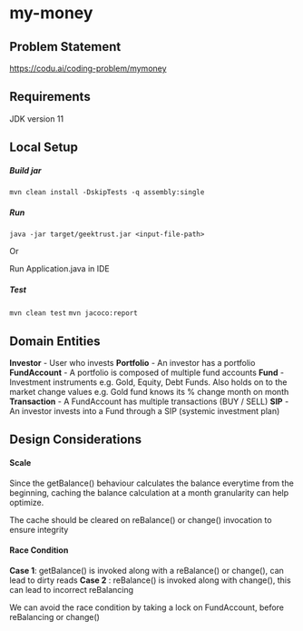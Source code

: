 # my-money

## Problem Statement

https://codu.ai/coding-problem/mymoney

## Requirements
JDK version 11

## Local Setup
##### Build jar

`mvn clean install -DskipTests -q assembly:single`

##### Run

`java -jar target/geektrust.jar <input-file-path>`

Or

Run Application.java in IDE

##### Test

`mvn clean test`
`mvn jacoco:report `

## Domain Entities

**Investor** - User who invests
**Portfolio** - An investor has a portfolio
**FundAccount** - A portfolio is composed of multiple fund accounts
**Fund** - Investment instruments e.g. Gold, Equity, Debt Funds. Also holds on to the market change values e.g. Gold fund knows its % change month on month
**Transaction** - A FundAccount has multiple transactions (BUY / SELL)
**SIP** - An investor invests into a Fund through a SIP (systemic investment plan)


## Design Considerations

#### Scale

Since the getBalance() behaviour calculates the balance everytime from the beginning, caching the balance calculation at a month granularity can help optimize.

The cache should be cleared on reBalance() or change() invocation to ensure integrity

#### Race Condition

**Case 1**: getBalance() is invoked along with a reBalance() or change(), can lead to dirty reads
**Case 2** : reBalance() is invoked along with change(), this can lead to incorrect reBalancing

We can avoid the race condition by taking a lock on FundAccount, before reBalancing or change()
